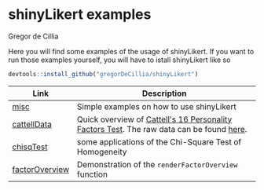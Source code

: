 # shinyLikert examples
Gregor de Cillia  

Here you will find some examples of the usage of shinyLikert. If you want to run those examples yourself, you will have to istall shinyLikert like so


```r
devtools::install_github("gregorDeCillia/shinyLikert")
```


Link            | Description
----------------|------------------------------
[misc]          | Simple examples on how to use shinyLikert
[cattellData]   | Quick overview of [Cattell's 16 Personality Factors Test]. The raw data can be found [here].
[chisqTest]     | some applications of the Chi-Square Test of Homogeneity
[factorOverview]| Demonstration of the `renderFactorOverview` function


[cattellData]: cattellData/
[misc]:        misc/
[Cattell's 16 Personality Factors Test]: http://personality-testing.info/tests/16PF.php
[here]:        http://personality-testing.info/_rawdata/
[chisqTest]:   chisqTest/
[factorOverview]: factorOverview/
